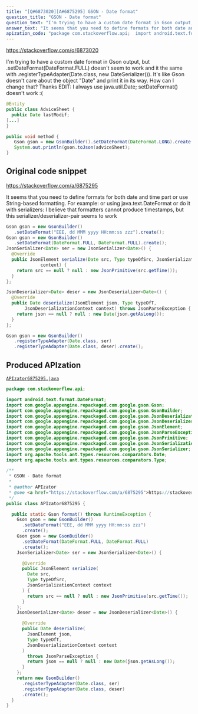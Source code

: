 ```yaml
---
title: "[Q#6873020][A#6875295] GSON - Date format"
question_title: "GSON - Date format"
question_text: "I'm trying to have a custom date format in Gson output, but .setDateFormat(DateFormat.FULL) doesn't seem to work and it the same with .registerTypeAdapter(Date.class, new DateSerializer()). It's like Gson doesn't care about the object \"Date\" and print it in its way. How can I change that? Thanks EDIT: I always use java.util.Date; setDateFormat() doesn't work :("
answer_text: "It seems that you need to define formats for both date and time part or use String-based formatting. For example: or using java.text.DateFormat or do it with serializers: I believe that formatters cannot produce timestamps, but this serializer/deserializer-pair seems to work"
apization_code: "package com.stackoverflow.api;  import android.text.format.DateFormat; import com.google.appengine.repackaged.com.google.gson.Gson; import com.google.appengine.repackaged.com.google.gson.GsonBuilder; import com.google.appengine.repackaged.com.google.gson.JsonDeserializationContext; import com.google.appengine.repackaged.com.google.gson.JsonDeserializer; import com.google.appengine.repackaged.com.google.gson.JsonElement; import com.google.appengine.repackaged.com.google.gson.JsonParseException; import com.google.appengine.repackaged.com.google.gson.JsonPrimitive; import com.google.appengine.repackaged.com.google.gson.JsonSerializationContext; import com.google.appengine.repackaged.com.google.gson.JsonSerializer; import org.apache.tools.ant.types.resources.comparators.Date; import org.apache.tools.ant.types.resources.comparators.Type;  /**  * GSON - Date format  *  * @author APIzator  * @see <a href=\"https://stackoverflow.com/a/6875295\">https://stackoverflow.com/a/6875295</a>  */ public class APIzator6875295 {    public static Gson format() throws RuntimeException {     Gson gson = new GsonBuilder()       .setDateFormat(\"EEE, dd MMM yyyy HH:mm:ss zzz\")       .create();     Gson gson = new GsonBuilder()       .setDateFormat(DateFormat.FULL, DateFormat.FULL)       .create();     JsonSerializer<Date> ser = new JsonSerializer<Date>() {        @Override       public JsonElement serialize(         Date src,         Type typeOfSrc,         JsonSerializationContext context       ) {         return src == null ? null : new JsonPrimitive(src.getTime());       }     };     JsonDeserializer<Date> deser = new JsonDeserializer<Date>() {        @Override       public Date deserialize(         JsonElement json,         Type typeOfT,         JsonDeserializationContext context       )         throws JsonParseException {         return json == null ? null : new Date(json.getAsLong());       }     };     return new GsonBuilder()       .registerTypeAdapter(Date.class, ser)       .registerTypeAdapter(Date.class, deser)       .create();   } }"
---
```


https://stackoverflow.com/q/6873020

I&#x27;m trying to have a custom date format in Gson output, but .setDateFormat(DateFormat.FULL) doesn&#x27;t seem to work and it the same with .registerTypeAdapter(Date.class, new DateSerializer()).
It&#x27;s like Gson doesn&#x27;t care about the object &quot;Date&quot; and print it in its way.
How can I change that?
Thanks
EDIT:
I always use java.util.Date; setDateFormat() doesn&#x27;t work :(


```java
@Entity
public class AdviceSheet {
  public Date lastModif;
[...]
}

public void method {
   Gson gson = new GsonBuilder().setDateFormat(DateFormat.LONG).create();
   System.out.println(gson.toJson(adviceSheet);
}
```


## Original code snippet

https://stackoverflow.com/a/6875295

It seems that you need to define formats for both date and time part or use String-based formatting. For example:
or using java.text.DateFormat
or do it with serializers:
I believe that formatters cannot produce timestamps, but this serializer/deserializer-pair seems to work

```java
Gson gson = new GsonBuilder()
   .setDateFormat("EEE, dd MMM yyyy HH:mm:ss zzz").create();
Gson gson = new GsonBuilder()
   .setDateFormat(DateFormat.FULL, DateFormat.FULL).create();
JsonSerializer<Date> ser = new JsonSerializer<Date>() {
  @Override
  public JsonElement serialize(Date src, Type typeOfSrc, JsonSerializationContext 
             context) {
    return src == null ? null : new JsonPrimitive(src.getTime());
  }
};

JsonDeserializer<Date> deser = new JsonDeserializer<Date>() {
  @Override
  public Date deserialize(JsonElement json, Type typeOfT,
       JsonDeserializationContext context) throws JsonParseException {
    return json == null ? null : new Date(json.getAsLong());
  }
};

Gson gson = new GsonBuilder()
   .registerTypeAdapter(Date.class, ser)
   .registerTypeAdapter(Date.class, deser).create();
```

## Produced APIzation

[`APIzator6875295.java`](https://github.com/pasqualesalza/apization-temp-data/raw/master/apizations/java/APIzator6875295.java)

```java
package com.stackoverflow.api;

import android.text.format.DateFormat;
import com.google.appengine.repackaged.com.google.gson.Gson;
import com.google.appengine.repackaged.com.google.gson.GsonBuilder;
import com.google.appengine.repackaged.com.google.gson.JsonDeserializationContext;
import com.google.appengine.repackaged.com.google.gson.JsonDeserializer;
import com.google.appengine.repackaged.com.google.gson.JsonElement;
import com.google.appengine.repackaged.com.google.gson.JsonParseException;
import com.google.appengine.repackaged.com.google.gson.JsonPrimitive;
import com.google.appengine.repackaged.com.google.gson.JsonSerializationContext;
import com.google.appengine.repackaged.com.google.gson.JsonSerializer;
import org.apache.tools.ant.types.resources.comparators.Date;
import org.apache.tools.ant.types.resources.comparators.Type;

/**
 * GSON - Date format
 *
 * @author APIzator
 * @see <a href="https://stackoverflow.com/a/6875295">https://stackoverflow.com/a/6875295</a>
 */
public class APIzator6875295 {

  public static Gson format() throws RuntimeException {
    Gson gson = new GsonBuilder()
      .setDateFormat("EEE, dd MMM yyyy HH:mm:ss zzz")
      .create();
    Gson gson = new GsonBuilder()
      .setDateFormat(DateFormat.FULL, DateFormat.FULL)
      .create();
    JsonSerializer<Date> ser = new JsonSerializer<Date>() {

      @Override
      public JsonElement serialize(
        Date src,
        Type typeOfSrc,
        JsonSerializationContext context
      ) {
        return src == null ? null : new JsonPrimitive(src.getTime());
      }
    };
    JsonDeserializer<Date> deser = new JsonDeserializer<Date>() {

      @Override
      public Date deserialize(
        JsonElement json,
        Type typeOfT,
        JsonDeserializationContext context
      )
        throws JsonParseException {
        return json == null ? null : new Date(json.getAsLong());
      }
    };
    return new GsonBuilder()
      .registerTypeAdapter(Date.class, ser)
      .registerTypeAdapter(Date.class, deser)
      .create();
  }
}

```